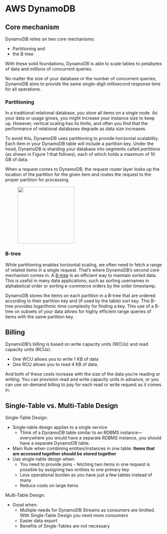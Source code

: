 # AWS DynamoDB

## Core mechanism

DynamoDB relies on two core mechanisms:

* Partitioning and
* the B-tree

With these solid foundations, DynamoDB is able to scale tables to petabytes of data and millions of concurrent queries.

No matter the size of your database or the number of concurrent queries, DynamoDB aims to provide the same single-digit millisecond response time for all operations.

### Partitioning

In a traditional relational database, you store all items on a single node. As your data or usage grows, you might increase your instance size to keep up. However, vertical scaling has its limits, and often you find that the performance of relational databases degrade as data size increases.

To avoid this, DynamoDB uses partitioning to provide horizontal scalability. Each item in your DynamoDB table will include a partition key. Under the hood, DynamoDB is sharding your database into segments called _partitions_ (as shown in Figure 1 that follows), each of which holds a maximum of 10 GB of data.

When a request comes to DynamoDB, the request router layer looks up the location of the partition for the given item and routes the request to the proper partition for processing.

<figure><img src="../../../../../.gitbook/assets/DBBLOG-2555-image001.png" alt="" width="182"><figcaption></figcaption></figure>

### B-tree

While partitioning enables horizontal scaling, we often need to fetch a range of related items in a single request. That’s where DynamoDB’s second core mechanism comes in. A [B-tree](https://en.wikipedia.org/wiki/B-tree) is an efficient way to maintain sorted data. This is useful in many data applications, such as sorting usernames in alphabetical order or sorting e-commerce orders by the order timestamp.

DynamoDB stores the items on each partition in a B-tree that are ordered according to their partition key and (if used by the table) sort key. This B-tree provides logarithmic time complexity for finding a key. This use of a B-tree on subsets of your data allows for highly efficient range queries of items with the same partition key.

## Billing

DynamoDB’s billing is based on write capacity units (WCUs) and read capacity units (RCUs).

* One WCU allows you to write 1 KB of data
* One RCU allows you to read 4 KB of data.

And both of these costs increase with the size of the data you’re reading or writing. You can provision read and write capacity units in advance, or you can use on-demand billing to pay for each read or write request as it comes in.

## Single-Table vs. Multi-Table Design

Single-Table Design:

* Single-table design applies to a single service
  * Think of a DynamoDB table similar to an RDBMS instance—everywhere you would have a separate RDBMS instance, you should have a separate DynamoDB table.
* Main Rule when combining entities/instances in one table: **Items that are accessed together should be stored together**
* Use single-table design when:
  * You need to provide joins - fetching two items in one request is possible by assigning two entities to one primary key
  * Less operational burden as you have just a few tables instead of many
  * Reduce costs on large items

Multi-Table Design:

* Good when:
  * Multiple needs for DynamoDB Streams as consumers are limitted. With Single-Table Design you need more consumers
  * Easier data export
  * Benefits of Single-Tables are not necessary
